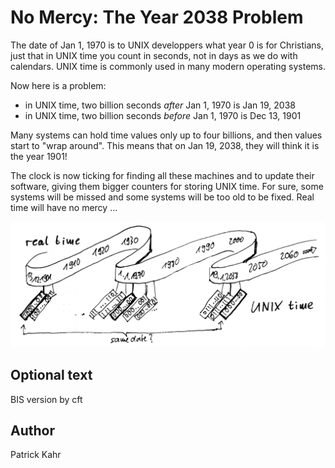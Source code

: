 <!-- BEGIN TITLE -->
# No Mercy: The Year 2038 Problem
<!-- END TITLE -->

<!-- BEGIN BODY -->
The date of Jan 1, 1970 is to UNIX developpers what year 0 is for
Christians, just that in UNIX time you count in seconds, not in days
as we do with calendars. UNIX time is commonly used in many modern operating systems.

Now here is a problem:
* in UNIX time, two billion seconds _after_ Jan 1, 1970 is Jan 19, 2038
* in UNIX time, two billion seconds _before_ Jan 1, 1970 is Dec 13, 1901

Many systems can hold time values only up to four billions, and
then values start to "wrap around". This means that on Jan 19, 2038,
they will think it is the year 1901!

The clock is now ticking for finding all these machines and to
update their software, giving them bigger counters for storing UNIX
time. For sure, some systems will be missed and some systems will be
too old to be fixed. Real time will have no mercy ...

<!-- END BODY -->


![time ribbon](../images/image-086-year-2038-problem_BIS.png)


## Optional text
<!-- BEGIN OPTIONAL -->
BIS version by cft
<!-- END OPTIONAL -->



## Author
<!-- BEGIN AUTHOR -->
Patrick Kahr
<!-- END AUTHOR -->
